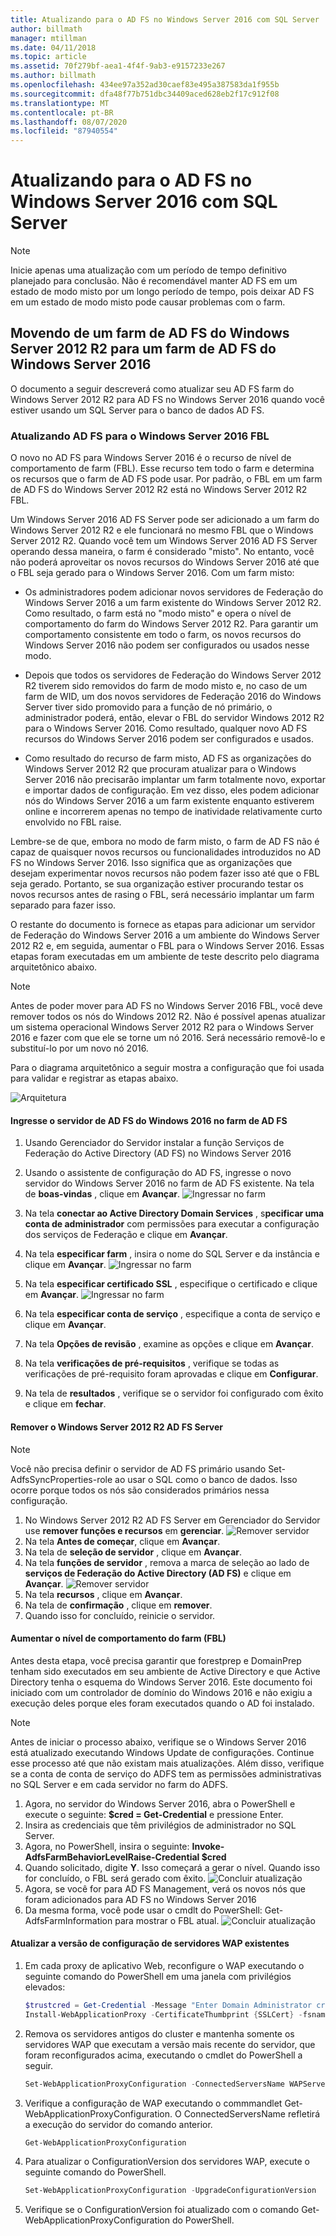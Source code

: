 ```yaml
---
title: Atualizando para o AD FS no Windows Server 2016 com SQL Server
author: billmath
manager: mtillman
ms.date: 04/11/2018
ms.topic: article
ms.assetid: 70f279bf-aea1-4f4f-9ab3-e9157233e267
ms.author: billmath
ms.openlocfilehash: 434ee97a352ad30caef83e495a387583da1f955b
ms.sourcegitcommit: dfa48f77b751dbc34409aced628eb2f17c912f08
ms.translationtype: MT
ms.contentlocale: pt-BR
ms.lasthandoff: 08/07/2020
ms.locfileid: "87940554"
---
```

# <a name="upgrading-to-ad-fs-in-windows-server-2016-with-sql-server"></a>Atualizando para o AD FS no Windows Server 2016 com SQL Server


> [!NOTE]
> Inicie apenas uma atualização com um período de tempo definitivo planejado para conclusão. Não é recomendável manter AD FS em um estado de modo misto por um longo período de tempo, pois deixar AD FS em um estado de modo misto pode causar problemas com o farm.


## <a name="moving-from-a-windows-server-2012-r2-ad-fs-farm-to-a-windows-server-2016-ad-fs-farm"></a>Movendo de um farm de AD FS do Windows Server 2012 R2 para um farm de AD FS do Windows Server 2016
O documento a seguir descreverá como atualizar seu AD FS farm do Windows Server 2012 R2 para AD FS no Windows Server 2016 quando você estiver usando um SQL Server para o banco de dados AD FS.

### <a name="upgrading-ad-fs-to-windows-server-2016-fbl"></a>Atualizando AD FS para o Windows Server 2016 FBL
O novo no AD FS para Windows Server 2016 é o recurso de nível de comportamento de farm (FBL).   Esse recurso tem todo o farm e determina os recursos que o farm de AD FS pode usar.   Por padrão, o FBL em um farm de AD FS do Windows Server 2012 R2 está no Windows Server 2012 R2 FBL.

Um Windows Server 2016 AD FS Server pode ser adicionado a um farm do Windows Server 2012 R2 e ele funcionará no mesmo FBL que o Windows Server 2012 R2.  Quando você tem um Windows Server 2016 AD FS Server operando dessa maneira, o farm é considerado "misto".  No entanto, você não poderá aproveitar os novos recursos do Windows Server 2016 até que o FBL seja gerado para o Windows Server 2016.  Com um farm misto:

-   Os administradores podem adicionar novos servidores de Federação do Windows Server 2016 a um farm existente do Windows Server 2012 R2.  Como resultado, o farm está no "modo misto" e opera o nível de comportamento do farm do Windows Server 2012 R2.  Para garantir um comportamento consistente em todo o farm, os novos recursos do Windows Server 2016 não podem ser configurados ou usados nesse modo.

-   Depois que todos os servidores de Federação do Windows Server 2012 R2 tiverem sido removidos do farm de modo misto e, no caso de um farm de WID, um dos novos servidores de Federação 2016 do Windows Server tiver sido promovido para a função de nó primário, o administrador poderá, então, elevar o FBL do servidor Windows 2012 R2 para o Windows Server 2016.  Como resultado, qualquer novo AD FS recursos do Windows Server 2016 podem ser configurados e usados.

-   Como resultado do recurso de farm misto, AD FS as organizações do Windows Server 2012 R2 que procuram atualizar para o Windows Server 2016 não precisarão implantar um farm totalmente novo, exportar e importar dados de configuração.  Em vez disso, eles podem adicionar nós do Windows Server 2016 a um farm existente enquanto estiverem online e incorrerem apenas no tempo de inatividade relativamente curto envolvido no FBL raise.

Lembre-se de que, embora no modo de farm misto, o farm de AD FS não é capaz de quaisquer novos recursos ou funcionalidades introduzidos no AD FS no Windows Server 2016.  Isso significa que as organizações que desejam experimentar novos recursos não podem fazer isso até que o FBL seja gerado.  Portanto, se sua organização estiver procurando testar os novos recursos antes de rasing o FBL, será necessário implantar um farm separado para fazer isso.

O restante do documento is fornece as etapas para adicionar um servidor de Federação do Windows Server 2016 a um ambiente do Windows Server 2012 R2 e, em seguida, aumentar o FBL para o Windows Server 2016.  Essas etapas foram executadas em um ambiente de teste descrito pelo diagrama arquitetônico abaixo.

> [!NOTE]
> Antes de poder mover para AD FS no Windows Server 2016 FBL, você deve remover todos os nós do Windows 2012 R2.  Não é possível apenas atualizar um sistema operacional Windows Server 2012 R2 para o Windows Server 2016 e fazer com que ele se torne um nó 2016.  Será necessário removê-lo e substituí-lo por um novo nó 2016.

Para o diagrama arquitetônico a seguir mostra a configuração que foi usada para validar e registrar as etapas abaixo.

![Arquitetura](media/Upgrading-to-AD-FS-in-Windows-Server-2016-SQL/arch.png)


#### <a name="join-the-windows-2016-ad-fs-server-to-the-ad-fs-farm"></a>Ingresse o servidor de AD FS do Windows 2016 no farm de AD FS

1.  Usando Gerenciador do Servidor instalar a função Serviços de Federação do Active Directory (AD FS) no Windows Server 2016

2.  Usando o assistente de configuração do AD FS, ingresse o novo servidor do Windows Server 2016 no farm de AD FS existente.  Na tela de **boas-vindas** , clique em **Avançar**.
 ![Ingressar no farm](media/Upgrading-to-AD-FS-in-Windows-Server-2016-SQL/configure1.png)
3.  Na tela **conectar ao Active Directory Domain Services** , s**pecificar uma conta de administrador** com permissões para executar a configuração dos serviços de Federação e clique em **Avançar**.
4.  Na tela **especificar farm** , insira o nome do SQL Server e da instância e clique em **Avançar**.
![Ingressar no farm](media/Upgrading-to-AD-FS-in-Windows-Server-2016-SQL/configure3.png)
5.  Na tela **especificar certificado SSL** , especifique o certificado e clique em **Avançar**.
![Ingressar no farm](media/Upgrading-to-AD-FS-in-Windows-Server-2016-SQL/configure4.png)
6.  Na tela **especificar conta de serviço** , especifique a conta de serviço e clique em **Avançar**.
7.  Na tela **Opções de revisão** , examine as opções e clique em **Avançar**.
8.  Na tela **verificações de pré-requisitos** , verifique se todas as verificações de pré-requisito foram aprovadas e clique em **Configurar**.
9.  Na tela de **resultados** , verifique se o servidor foi configurado com êxito e clique em **fechar**.


#### <a name="remove-the-windows-server-2012-r2-ad-fs-server"></a>Remover o Windows Server 2012 R2 AD FS Server

>[!NOTE]
>Você não precisa definir o servidor de AD FS primário usando Set-AdfsSyncProperties-role ao usar o SQL como o banco de dados.  Isso ocorre porque todos os nós são considerados primários nessa configuração.

1.  No Windows Server 2012 R2 AD FS Server em Gerenciador do Servidor use **remover funções e recursos** em **gerenciar**.
![Remover servidor](media/Upgrading-to-AD-FS-in-Windows-Server-2016-SQL/remove1.png)
2.  Na tela **Antes de começar**, clique em **Avançar**.
3.  Na tela de **seleção de servidor** , clique em **Avançar**.
4.  Na tela **funções de servidor** , remova a marca de seleção ao lado de **serviços de Federação do Active Directory (AD FS)** e clique em **Avançar**.
![Remover servidor](media/Upgrading-to-AD-FS-in-Windows-Server-2016-SQL/remove2.png)
5.  Na tela **recursos** , clique em **Avançar**.
6.  Na tela de **confirmação** , clique em **remover**.
7.  Quando isso for concluído, reinicie o servidor.

#### <a name="raise-the-farm-behavior-level-fbl"></a>Aumentar o nível de comportamento do farm (FBL)
Antes desta etapa, você precisa garantir que forestprep e DomainPrep tenham sido executados em seu ambiente de Active Directory e que Active Directory tenha o esquema do Windows Server 2016.  Este documento foi iniciado com um controlador de domínio do Windows 2016 e não exigiu a execução deles porque eles foram executados quando o AD foi instalado.

>[!NOTE]
>Antes de iniciar o processo abaixo, verifique se o Windows Server 2016 está atualizado executando Windows Update de configurações.  Continue esse processo até que não existam mais atualizações. Além disso, verifique se a conta de conta de serviço do ADFS tem as permissões administrativas no SQL Server e em cada servidor no farm do ADFS.

1. Agora, no servidor do Windows Server 2016, abra o PowerShell e execute o seguinte: **$cred = Get-Credential** e pressione Enter.
2. Insira as credenciais que têm privilégios de administrador no SQL Server.
3. Agora, no PowerShell, insira o seguinte: **Invoke-AdfsFarmBehaviorLevelRaise-Credential $cred**
2. Quando solicitado, digite **Y**.  Isso começará a gerar o nível.  Quando isso for concluído, o FBL será gerado com êxito.
![Concluir atualização](media/Upgrading-to-AD-FS-in-Windows-Server-2016-SQL/finish1.png)
3. Agora, se você for para AD FS Management, verá os novos nós que foram adicionados para AD FS no Windows Server 2016
4. Da mesma forma, você pode usar o cmdlt do PowerShell: Get-AdfsFarmInformation para mostrar o FBL atual.
![Concluir atualização](media/Upgrading-to-AD-FS-in-Windows-Server-2016-SQL/finish2.png)

#### <a name="upgrade-the-configuration-version-of-existing-wap-servers"></a>Atualizar a versão de configuração de servidores WAP existentes
1. Em cada proxy de aplicativo Web, reconfigure o WAP executando o seguinte comando do PowerShell em uma janela com privilégios elevados:
    ```powershell
    $trustcred = Get-Credential -Message "Enter Domain Administrator credentials"
    Install-WebApplicationProxy -CertificateThumbprint {SSLCert} -fsname fsname -FederationServiceTrustCredential $trustcred
    ```
2. Remova os servidores antigos do cluster e mantenha somente os servidores WAP que executam a versão mais recente do servidor, que foram reconfigurados acima, executando o cmdlet do PowerShell a seguir.
    ```powershell
    Set-WebApplicationProxyConfiguration -ConnectedServersName WAPServerName1, WAPServerName2
    ```
3. Verifique a configuração de WAP executando o commmandlet Get-WebApplicationProxyConfiguration. O ConnectedServersName refletirá a execução do servidor do comando anterior.
    ```powershell
    Get-WebApplicationProxyConfiguration
    ```
4. Para atualizar o ConfigurationVersion dos servidores WAP, execute o seguinte comando do PowerShell.
    ```powershell
    Set-WebApplicationProxyConfiguration -UpgradeConfigurationVersion
    ```
5. Verifique se o ConfigurationVersion foi atualizado com o comando Get-WebApplicationProxyConfiguration do PowerShell.
